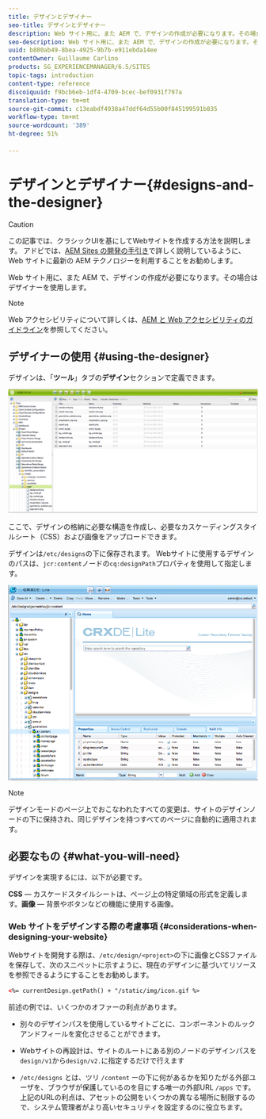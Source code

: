 ```yaml
---
title: デザインとデザイナー
seo-title: デザインとデザイナー
description: Web サイト用に、また AEM で、デザインの作成が必要になります。その場合はデザイナーを使用します
seo-description: Web サイト用に、また AEM で、デザインの作成が必要になります。その場合はデザイナーを使用します
uuid: b880ab49-8bea-4925-9b7b-e911ebda14ee
contentOwner: Guillaume Carlino
products: SG_EXPERIENCEMANAGER/6.5/SITES
topic-tags: introduction
content-type: reference
discoiquuid: f9bcb6eb-1df4-4709-bcec-bef0931f797a
translation-type: tm+mt
source-git-commit: c13eabdf4938a47ddf64d55b00f845199591b835
workflow-type: tm+mt
source-wordcount: '389'
ht-degree: 51%

---
```



# デザインとデザイナー{#designs-and-the-designer}

>[!CAUTION]
>
>この記事では、クラシックUIを基にしてWebサイトを作成する方法を説明します。 アドビでは、[AEM Sites の開発の手引き](/help/sites-developing/getting-started.md)で詳しく説明しているように、Web サイトに最新の AEM テクノロジーを利用することをお勧めします。

Web サイト用に、また AEM で、デザインの作成が必要になります。その場合はデザイナーを使用します。

>[!NOTE]
>
>Web アクセシビリティについて詳しくは、[AEM と Web アクセシビリティのガイドライン](/help/managing/web-accessibility.md)を参照してください。

## デザイナーの使用  {#using-the-designer}

デザインは、「**ツール**」タブの&#x200B;**デザイン**&#x200B;セクションで定義できます。

![screen_shot_2012-02-01at30237pm](assets/screen_shot_2012-02-01at30237pm.png)

ここで、デザインの格納に必要な構造を作成し、必要なカスケーディングスタイルシート（CSS）および画像をアップロードできます。

デザインは`/etc/designs`の下に保存されます。 Webサイトに使用するデザインのパスは、`jcr:content`ノードの`cq:designPath`プロパティを使用して指定します。

![chlimage_1-74](assets/chlimage_1-74a.png)

>[!NOTE]
>
>デザインモードのページ上でおこなわれたすべての変更は、サイトのデザインノードの下に保持され、同じデザインを持つすべてのページに自動的に適用されます。

## 必要なもの  {#what-you-will-need}

デザインを実現するには、以下が必要です。

**CSS**  — カスケードスタイルシートは、ページ上の特定領域の形式を定義します。**画像**  — 背景やボタンなどの機能に使用する画像。

### Web サイトをデザインする際の考慮事項 {#considerations-when-designing-your-website}

Webサイトを開発する際は、`/etc/design/<project>`の下に画像とCSSファイルを保存して、次のスニペットに示すように、現在のデザインに基づいてリソースを参照できるようにすることをお勧めします。

```xml
<%= currentDesign.getPath() + "/static/img/icon.gif %>
```

前述の例では、いくつかのオファーの利点があります。

* 別々のデザインパスを使用しているサイトごとに、コンポーネントのルックアンドフィールを変化させることができます。
* Webサイトの再設計は、サイトのルートにある別のノードのデザインパスを`design/v1`から`design/v2.`に指定するだけで行えます

* `/etc/designs` とは、ツリ `/content` ーの下に何があるかを知りたがる外部ユーザを、ブラウザが保護しているのを目にする唯一の外部URL `/apps` です。上記のURLの利点は、アセットの公開をいくつかの異なる場所に制限するので、システム管理者がより高いセキュリティを設定するのに役立ちます。

